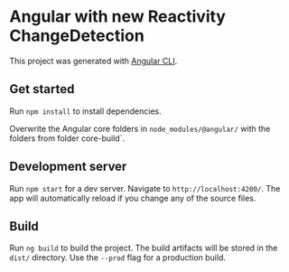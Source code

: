 # Angular with new Reactivity ChangeDetection

This project was generated with [Angular CLI](https://github.com/angular/angular-cli).

## Get started

Run `npm install` to install dependencies.

Overwrite the Angular core folders in `node_modules/@angular/` with the folders from folder core-build`.  

## Development server

Run `npm start` for a dev server. Navigate to `http://localhost:4200/`. The app will automatically reload if you change any of the source files.

## Build

Run `ng build` to build the project. The build artifacts will be stored in the `dist/` directory. Use the `--prod` flag for a production build.
